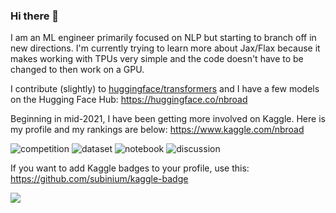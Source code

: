 ### Hi there 👋

I am an ML engineer primarily focused on NLP but starting to branch off in new directions.  I'm currently trying to learn more about Jax/Flax because it makes working with TPUs very simple and the code doesn't have to be changed to then work on a GPU.

I contribute (slightly) to [huggingface/transformers](https://github.com/huggingface/transformers) and I have a few models on the Hugging Face Hub: https://huggingface.co/nbroad

Beginning in mid-2021, I have been getting more involved on Kaggle. Here is my profile and my rankings are below: https://www.kaggle.com/nbroad  


<!--
**nbroad1881/nbroad1881** is a ✨ _special_ ✨ repository because its `README.md` (this file) appears on your GitHub profile.

Here are some ideas to get you started:

- 🔭 I’m currently working on ...
- 🌱 I’m currently learning ...
- 👯 I’m looking to collaborate on ...
- 🤔 I’m looking for help with ...
- 💬 Ask me about ...
- 📫 How to reach me: ...
- 😄 Pronouns: ...
- ⚡ Fun fact: ...
-->

![competition](https://road-to-kaggle-grandmaster.vercel.app/api/badges/nbroad/competition)
![dataset](https://road-to-kaggle-grandmaster.vercel.app/api/badges/nbroad/dataset)
![notebook](https://road-to-kaggle-grandmaster.vercel.app/api/badges/nbroad/notebook)
![discussion](https://road-to-kaggle-grandmaster.vercel.app/api/badges/nbroad/discussion)

If you want to add Kaggle badges to your profile, use this: https://github.com/subinium/kaggle-badge

<img align="center" src="https://github-readme-stats.vercel.app/api?username=nbroad1881&show_icons=true&text_color=24292e&bg_color=ffffff&hide_title=true">
